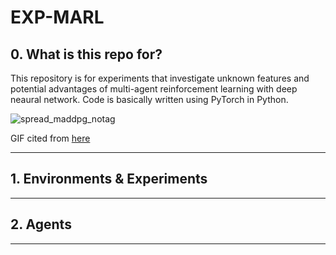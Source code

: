 # EXP-MARL

## 0. What is this repo for?
This repository is for experiments that investigate unknown features and potential advantages of multi-agent reinforcement learning with deep neaural network.
Code is basically written using PyTorch in Python.

![spread_maddpg_notag](https://user-images.githubusercontent.com/60799014/92319743-64f73e00-f056-11ea-9bac-cdeadc4cc2bd.gif)

GIF cited from [here](https://openai.com/blog/learning-to-cooperate-compete-and-communicate/)
___
## 1. Environments & Experiments
___
## 2. Agents
___